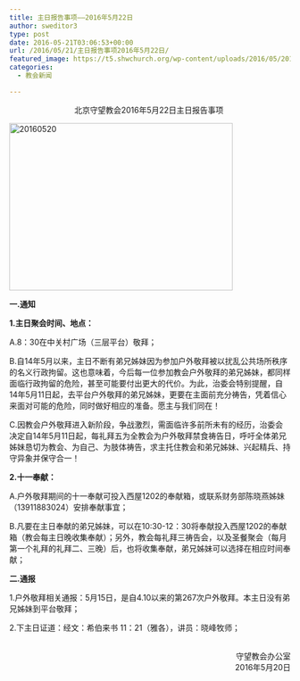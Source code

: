 ```yaml
---
title: 主日报告事项——2016年5月22日
author: sweditor3
type: post
date: 2016-05-21T03:06:53+00:00
url: /2016/05/21/主日报告事项2016年5月22日/
featured_image: https://t5.shwchurch.org/wp-content/uploads/2016/05/20160520-400x288.jpg
categories:
  - 教会新闻

---
```

<p style="text-align: center;">
  北京守望教会2016年5月22日主日报告事项&nbsp;
</p>

<!--more-->


<img alt="20160520" class="aligncenter size-full wp-image-13858" height="300" src="http://t5.shwchurch.org/wp-content/uploads/2016/05/20160520.jpg" width="400" /> 

**一.通知** 

**1.主日聚会时间、地点：** 

A.8：30在中关村广场（三层平台）敬拜； 

B.自14年5月以来，主日不断有弟兄姊妹因为参加户外敬拜被以扰乱公共场所秩序的名义行政拘留。这也意味着，今后每一位参加教会户外敬拜的弟兄姊妹，都同样面临行政拘留的危险，甚至可能要付出更大的代价。为此，治委会特别提醒，自14年5月11日起，去平台户外敬拜的弟兄姊妹，更要在主面前充分祷告，凭着信心来面对可能的危险，同时做好相应的准备。愿主与我们同在！ 

C.因教会户外敬拜进入新阶段，争战激烈，需面临许多前所未有的经历，治委会决定自14年5月11日起，每礼拜五为全教会为户外敬拜禁食祷告日，呼吁全体弟兄姊妹恳切为教会、为自己、为肢体祷告，求主托住教会和弟兄姊妹、兴起精兵、持守异象并保守合一！ 

**2.十一奉献：** 

A.户外敬拜期间的十一奉献可投入西屋1202的奉献箱，或联系财务部陈晓燕姊妹（13911883024）安排奉献事宜； 

B.凡要在主日奉献的弟兄姊妹，可以在10:30-12：30将奉献投入西屋1202的奉献箱（教会每主日晚收集奉献）；另外，教会每礼拜三祷告会，以及圣餐聚会（每月第一个礼拜的礼拜二、三晚）后，也将收集奉献，弟兄姊妹可以选择在相应时间奉献； 

**二.通报** 

1.户外敬拜相关通报：5月15日，是自4.10以来的第267次户外敬拜。本主日没有弟兄姊妹到平台敬拜； 

2.下主日证道：经文：希伯来书 11：21（雅各），讲员：晓峰牧师； 

<p style="text-align: right;">
  &nbsp;<br /> 守望教会办公室<br /> 2016年5月20日<br /> &nbsp;
</p>

&nbsp;
